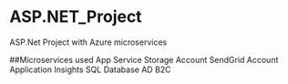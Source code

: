 # ASP.NET_Project
ASP.Net Project with Azure microservices

##Microservices used
App Service
Storage Account
SendGrid Account
Application Insights
SQL Database
AD B2C 
